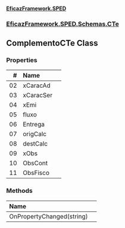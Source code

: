#### [EficazFramework.SPED](EficazFrameworkSPED.md 'EficazFramework SPED')
### [EficazFramework.SPED.Schemas.CTe](EficazFramework.SPED.Schemas.CTe.md 'EficazFramework.SPED.Schemas.CTe')

## ComplementoCTe Class
### Properties

| # | Name | |
| ---: | :--- | :--- |
| 02 | xCaracAd |  |
| 03 | xCaracSer |  |
| 04 | xEmi |  |
| 05 | fluxo |  |
| 06 | Entrega |  |
| 07 | origCalc |  |
| 08 | destCalc |  |
| 09 | xObs |  |
| 10 | ObsCont |  |
| 11 | ObsFisco |  |
### Methods

| Name | |
| :--- | :--- |
| OnPropertyChanged(string) |  |
